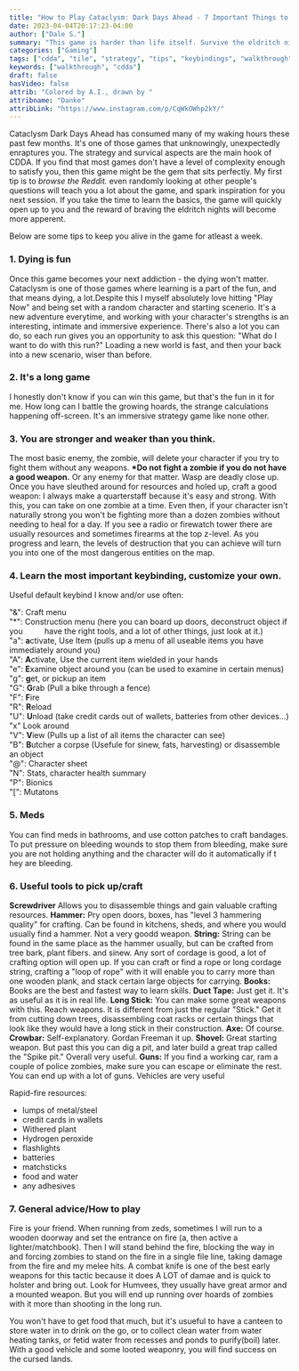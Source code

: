 ```yaml
---
title: "How to Play Cataclysm: Dark Days Ahead - 7 Important Things to Know" ## Means name of the article is filename
date: 2023-04-04T20:17:23-04:00
author: ["Dale S."]
summary: "This game is harder than life itself. Survive the eldritch nights with these tips."
categories: ["Gaming"]
tags: ["cdda", "tile", "strategy", "tips", "keybindings", "walkthrough"]
keywords: ["walkthrough", "cdda"]
draft: false
hasVideo: false
attrib: "Colored by A.I., drawn by "
attribname: "Danke"
attribLink: "https://www.instagram.com/p/CqWkOWhp2kY/"
---
```


Cataclysm Dark Days Ahead has consumed many of my waking hours these past few months. It's one of those games that unknowingly, unexpectedly enraptures you. The strategy and survical aspects are the main hook of CDDA. If you find that most games don't have a level of complexity enough to satisfy you, then this game might be the gem that sits perfectly. My first tip is to _browse the Reddit._ even randomly looking at other people's questions will teach you a lot about the game, and spark inspiration for you next session. If you take the time to learn the basics, the game will quickly open up to you and the reward of braving the eldritch nights will become more apperent.

Below are some tips to keep you alive in the game for atleast a week.

### 1. Dying is fun

Once this game becomes your next addiction - the dying won't matter. Cataclysm is one of those games where learning is a part of the fun, and that means dying, a lot.Despite this I myself absolutely love hitting "Play Now" and being set with a random character and starting scenerio. It's a new adventure everytime, and working with your character's strengths is an interesting, intimate and immersive experience. There's also a lot you can do, so each run gives you an opportunity to ask this question: "What do I want to do with this run?" Loading a new world is fast, and then your back into a new scenario, wiser than before.

### 2. It's a long game

I honestly don't know if you can win this game, but that's the fun in it for me. How long can I battle the growing hoards, the strange calculations happening off-screen. It's an immersive strategy game like none other.

### 3. You are stronger and weaker than you think.

The most basic enemy, the zombie, will delete your character if you try to fight them without any weapons. **\*Do not fight a zombie if you do not have a good weapon.** Or any enemy for that matter. Wasp are deadly close up. Once you have sleuthed around for resources and holed up, craft a good weapon: I always make a quarterstaff because it's easy and strong. With this, you can take on one zombie at a time. Even then, if your character isn't naturally strong you won't be fighting more than a dozen zombies without needing to heal for a day. If you see a radio or firewatch tower there are usually resources and sometimes firearms at the top z-level. As you progress and learn, the levels of destruction that you can achieve will turn you into one of the most dangerous entities on the map.

### 4. Learn the most important keybinding, customize your own.

Useful default keybind I know and/or use often:

"&": Craft menu  
"\*": Construction menu (here you can board up doors, deconstruct object if you &emsp;&emsp;&ensp;have the right tools, and a lot of other things, just look at it.)  
"a": **a**ctivate, Use Item (pulls up a menu of all useable items you have immediately around you)  
"A": **A**ctivate, Use the current item wielded in your hands  
"e": **E**xamine object around you (can be used to examine in certain menus)  
"g": **g**et, or pickup an item  
"G": **G**rab (Pull a bike through a fence)  
"F": **F**ire  
"R": **R**eload  
"U": **U**nload (take credit cards out of wallets, batteries from other devices...)  
"x" Look around  
"V": **V**iew (Pulls up a list of all items the character can see)  
"B": **B**utcher a corpse (Usefule for sinew, fats, harvesting) or disassemble an object  
"@": Character sheet  
"N": Stats, character health summary  
"P": Bionics  
"\[": Mutatons

### 5. Meds

You can find meds in bathrooms, and use cotton patches to craft bandages.
To put pressure on bleeding wounds to stop them from bleeding, make sure you are not holding anything and the character will do it automatically if t hey are bleeding.

### 6. Useful tools to pick up/craft

**Screwdriver** Allows you to disassemble things and gain valuable crafting resources.
**Hammer:** Pry open doors, boxes, has "level 3 hammering quality" for crafting. Can be found in kitchens, sheds, and where you would usually find a hammer. Not a very goodd weapon.
**String:** String can be found in the same place as the hammer usually, but can be crafted from tree bark, plant fibers. and sinew. Any sort of cordage is good, a lot of crafting option will open up. If you can craft or find a rope or long cordage string, crafting a "loop of rope" with it will enable you to carry more than one wooden plank, and stack certain large objects for carrying.
**Books:** Books are the best and fastest way to learn skills.
**Duct Tape:** Just get it. It's as useful as it is in real life.
**Long Stick:** You can make some great weapons with this. Reach weapons. It is different from just the regular "Stick." Get it from cutting down trees, disassembling coat racks or certain things that look like they would have a long stick in their construction.
**Axe:** Of course.
**Crowbar:** Self-explanatory. Gordan Freeman it up.
**Shovel:** Great starting weapon. But past this you can dig a pit, and later build a great trap called the "Spike pit." Overall very useful.
**Guns:** If you find a working car, ram a couple of police zombies, make sure you can escape or eliminate the rest. You can end up with a lot of guns. Vehicles are very useful

Rapid-fire resources:

- lumps of metal/steel
- credit cards in wallets
- Withered plant
- Hydrogen peroxide
- flashlights
- batteries
- matchsticks
- food and water
- any adhesives

### 7. General advice/How to play

Fire is your friend. When running from zeds, sometimes I will run to a wooden doorway and set the entrance on fire (a, then active a lighter/matchbook). Then I will stand behind the fire, blocking the way in and forcing zombies to stand on the fire in a single file line, taking damage from the fire and my melee hits. A combat knife is one of the best early weapons for this tactic because it does A LOT of damae and is quick to holster and bring out. Look for Humvees, they usually have great armor and a mounted weapon. But you will end up running over hoards of zombies with it more than shooting in the long run.

You won't have to get food that much, but it's usueful to have a canteen to store water in to drink on the go, or to collect clean water from water heating tanks, or fetid water from recesses and ponds to purify(boil) later. With a good vehicle and some looted weaponry, you will find success on the cursed lands.
